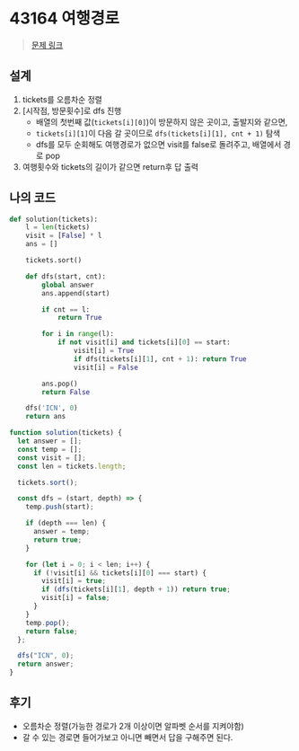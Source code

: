 # 43164 여행경로

> [문제 링크](https://programmers.co.kr/learn/courses/30/lessons/43164)

## 설계

1. tickets를 오름차순 정렬
2. [시작점, 방문횟수]로 dfs 진행
   - 배열의 첫번째 값(`tickets[i][0]`)이 방문하지 않은 곳이고, 출발지와 같으면,
   - `tickets[i][1]`이 다음 갈 곳이므로 `dfs(tickets[i][1], cnt + 1)` 탐색
   - dfs를 모두 순회해도 여행경로가 없으면 visit를 false로 돌려주고, 배열에서 경로 pop
3. 여행횟수와 tickets의 길이가 같으면 return후 답 출력

## 나의 코드

```python
def solution(tickets):
    l = len(tickets)
    visit = [False] * l
    ans = []

    tickets.sort()

    def dfs(start, cnt):
        global answer
        ans.append(start)

        if cnt == l:
            return True

        for i in range(l):
            if not visit[i] and tickets[i][0] == start:
                visit[i] = True
                if dfs(tickets[i][1], cnt + 1): return True
                visit[i] = False

        ans.pop()
        return False

    dfs('ICN', 0)
    return ans
```

```javascript
function solution(tickets) {
  let answer = [];
  const temp = [];
  const visit = [];
  const len = tickets.length;

  tickets.sort();

  const dfs = (start, depth) => {
    temp.push(start);

    if (depth === len) {
      answer = temp;
      return true;
    }

    for (let i = 0; i < len; i++) {
      if (!visit[i] && tickets[i][0] === start) {
        visit[i] = true;
        if (dfs(tickets[i][1], depth + 1)) return true;
        visit[i] = false;
      }
    }
    temp.pop();
    return false;
  };

  dfs("ICN", 0);
  return answer;
}
```

## 후기

- 오름차순 정렬(가능한 경로가 2개 이상이면 알파벳 순서를 지켜야함)
- 갈 수 있는 경로면 들어가보고 아니면 빼면서 답을 구해주면 된다.

